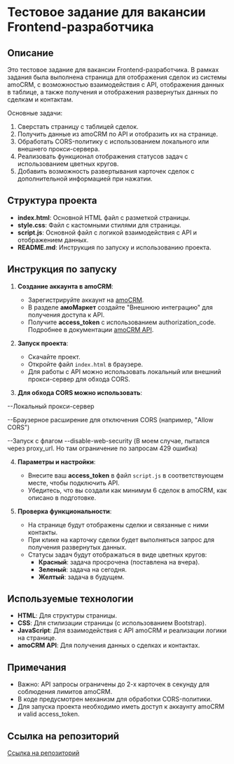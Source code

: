 # Тестовое задание для вакансии Frontend-разработчика

## Описание

Это тестовое задание для вакансии Frontend-разработчика. В рамках задания была выполнена страница для отображения сделок из системы amoCRM, с возможностью взаимодействия с API, отображения данных в таблице, а также получения и отображения развернутых данных по сделкам и контактам.

Основные задачи:

1. Сверстать страницу с таблицей сделок.
2. Получить данные из amoCRM по API и отобразить их на странице.
3. Обработать CORS-политику с использованием локального или внешнего прокси-сервера.
4. Реализовать функционал отображения статусов задач с использованием цветных кругов.
5. Добавить возможность развертывания карточек сделок с дополнительной информацией при нажатии.

## Структура проекта

- **index.html**: Основной HTML файл с разметкой страницы.
- **style.css**: Файл с кастомными стилями для страницы.
- **script.js**: Основной файл с логикой взаимодействия с API и отображением данных.
- **README.md**: Инструкция по запуску и использованию проекта.

## Инструкция по запуску

1. **Создание аккаунта в amoCRM**:

   - Зарегистрируйте аккаунт на [amoCRM](https://www.amocrm.ru/).
   - В разделе **амоМаркет** создайте "Внешнюю интеграцию" для получения доступа к API.
   - Получите **access_token** с использованием authorization_code. Подробнее в документации [amoCRM API](https://www.amocrm.ru/developers/).

2. **Запуск проекта**:

   - Скачайте проект.
   - Откройте файл `index.html` в браузере.
   - Для работы с API можно использовать локальный или внешний прокси-сервер для обхода CORS.

3. **Для обхода CORS можно использовать**:

--Локальный прокси-сервер

--Браузерное расширение для отключения CORS (например, "Allow CORS")

--Запуск с флагом --disable-web-security (В моем случае, пытался через proxy_url. Но там ограничение по запросам 429 ошибка)

4. **Параметры и настройки**:

   - Внесите ваш **access_token** в файл `script.js` в соответствующем месте, чтобы подключить API.
   - Убедитесь, что вы создали как минимум 6 сделок в amoCRM, как описано в подготовке.

5. **Проверка функциональности**:
   - На странице будут отображены сделки и связанные с ними контакты.
   - При клике на карточку сделки будет выполняться запрос для получения развернутых данных.
   - Статусы задач будут отображаться в виде цветных кругов:
     - **Красный**: задача просрочена (поставлена на вчера).
     - **Зеленый**: задача на сегодня.
     - **Желтый**: задача в будущем.

## Используемые технологии

- **HTML**: Для структуры страницы.
- **CSS**: Для стилизации страницы (с использованием Bootstrap).
- **JavaScript**: Для взаимодействия с API amoCRM и реализации логики на странице.
- **amoCRM API**: Для получения данных о сделках и контактах.

## Примечания

- Важно: API запросы ограничены до 2-х карточек в секунду для соблюдения лимитов amoCRM.
- В коде предусмотрен механизм для обработки CORS-политики.
- Для запуска проекта необходимо иметь доступ к аккаунту amoCRM и valid access_token.

## Ссылка на репозиторий

[Ссылка на репозиторий](https://gitlab.com/yogurtt771/EmfiTask)
